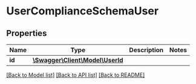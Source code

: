 # UserComplianceSchemaUser

## Properties
Name | Type | Description | Notes
------------ | ------------- | ------------- | -------------
**id** | [**\Swagger\Client\Model\UserId**](UserId.md) |  | 

[[Back to Model list]](../../README.md#documentation-for-models) [[Back to API list]](../../README.md#documentation-for-api-endpoints) [[Back to README]](../../README.md)

